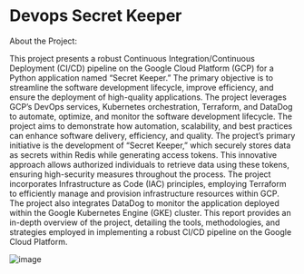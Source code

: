 # Devops Secret Keeper

About the Project:

This project presents a robust Continuous Integration/Continuous Deployment (CI/CD) pipeline on the Google Cloud Platform (GCP) for a Python application named “Secret Keeper.” The primary objective is to streamline the software development lifecycle, improve efficiency, and ensure the deployment of high-quality applications. The project leverages GCP’s DevOps services, Kubernetes orchestration, Terraform, and DataDog to automate, optimize, and monitor the software development lifecycle. The project aims to demonstrate how automation, scalability, and best practices can enhance software delivery, efficiency, and quality. The project’s primary initiative is the development of “Secret Keeper,” which securely stores data as secrets within Redis while generating access tokens. This innovative approach allows authorized individuals to retrieve data using these tokens, ensuring high-security measures throughout the process. The project incorporates Infrastructure as Code (IAC) principles, employing Terraform to efficiently manage and provision infrastructure resources within GCP. The project also integrates DataDog to monitor the application deployed within the Google Kubernetes Engine (GKE) cluster. This report provides an in-depth overview of the project, detailing the tools, methodologies, and strategies employed in implementing a robust CI/CD pipeline on the Google Cloud Platform.

![image](https://github.com/athuls121/devops-secret-keeper/assets/91245503/0ce344c1-daae-4877-8083-6af307395a3c)

